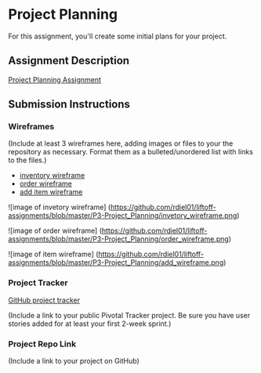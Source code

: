 # Project Planning
For this assignment, you'll create some initial plans for your project.

## Assignment Description
[Project Planning Assignment](https://education.launchcode.org/liftoff/assignments/planning/)

## Submission Instructions

### Wireframes

(Include at least 3 wireframes here, adding images or files to your the repository as necessary. Format them as a bulleted/unordered list with links to the files.)

* [inventory wireframe](https://github.com/rdiel01/liftoff-assignments/blob/master/P3-Project_Planning/invetory_wireframe.pdf)
* [order wireframe](https://github.com/rdiel01/liftoff-assignments/blob/master/P3-Project_Planning/order_wireframe.pdf)
* [add item wireframe](https://github.com/rdiel01/liftoff-assignments/blob/master/P3-Project_Planning/add_wireframe.pdf)

![image of invetory wireframe]
(https://github.com/rdiel01/liftoff-assignments/blob/master/P3-Project_Planning/invetory_wireframe.png)

![image of order wireframe]
(https://github.com/rdiel01/liftoff-assignments/blob/master/P3-Project_Planning/order_wireframe.png)

![image of item wireframe]
(https://github.com/rdiel01/liftoff-assignments/blob/master/P3-Project_Planning/add_wireframe.png)

### Project Tracker

[GitHub project tracker](https://github.com/rdiel01/liftoff-assignments/projects/1)

(Include a link to your public Pivotal Tracker project. Be sure you have user stories added for at least your first 2-week sprint.)

### Project Repo Link

(Include a link to your project on GitHub)
